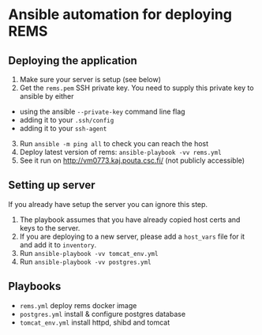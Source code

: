 # Ansible automation for deploying REMS

## Deploying the application

1. Make sure your server is setup (see below)
2. Get the `rems.pem` SSH private key. You need to supply this private key to ansible by either
  * using the ansible `--private-key` command line flag
  * adding it to your `.ssh/config`
  * adding it to your `ssh-agent`
3. Run `ansible -m ping all` to check you can reach the host
4. Deploy latest version of rems: `ansible-playbook -vv rems.yml`
5. See it run on <http://vm0773.kaj.pouta.csc.fi/> (not publicly accessible)

## Setting up server
If you already have setup the server you can ignore this step.

1. The playbook assumes that you have already copied host certs and keys to the server.
2. If you are deploying to a new server, please add a `host_vars` file for it and add it to `inventory`.
3. Run `ansible-playbook -vv tomcat_env.yml`
4. Run `ansible-playbook -vv postgres.yml`

## Playbooks

- `rems.yml` deploy rems docker image
- `postgres.yml` install & configure postgres database
- `tomcat_env.yml` install httpd, shibd and tomcat
